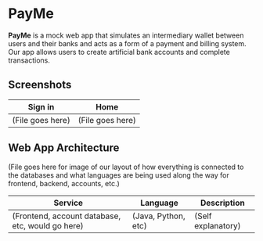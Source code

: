 # PayMe

**PayMe** is a mock web app that simulates an intermediary wallet between users and their banks and acts as a form of a payment and billing system. Our app allows users to create artificial bank accounts and complete transactions.


## Screenshots

| Sign in                                                                                                        | Home                                                                                                    |
| ----------------------------------------------------------------------------------------------------------------- | ------------------------------------------------------------------------------------------------------------------ |
| (File goes here) | (File goes here) |


## Web App Architecture

(File goes here for image of our layout of how everything is connected to the databases and what languages are being used along the way for frontend, backend, accounts, etc.)

| Service                                                 | Language      | Description                                                                                                                                  |
| ------------------------------------------------------- | ------------- | -------------------------------------------------------------------------------------------------------------------------------------------- |
| (Frontend, account database, etc, would go here)        | (Java, Python, etc)| (Self explanatory)                                               |
